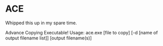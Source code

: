 # ACE

Whipped this up in my spare time.

Advance Copying Executable!
Usage: ace.exe [file to copy] [-d [name of output filename list]] [output filename(s)]
